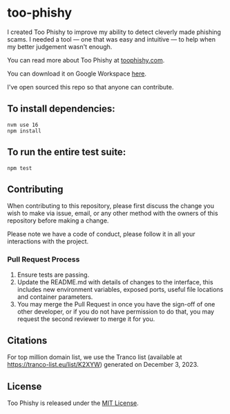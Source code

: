 # too-phishy

I created Too Phishy to improve my ability to detect cleverly made phishing
scams. I needed a tool — one that was easy and intuitive — to help when my
better judgement wasn't enough.

You can read more about Too Phishy at [toophishy.com](https://toophishy.com/). 

You can download it on Google Workspace [here](https://workspace.google.com/marketplace/app/too_phishy/802749066565).

I've open sourced this repo so that anyone can contribute.

## To install dependencies:

```
nvm use 16
npm install
```

## To run the entire test suite:

```
npm test
```

## Contributing

When contributing to this repository, please first discuss the change you wish to make via issue,
email, or any other method with the owners of this repository before making a change.

Please note we have a code of conduct, please follow it in all your interactions with the project.

### Pull Request Process

1. Ensure tests are passing. 
2. Update the README.md with details of changes to the interface, this includes new environment
   variables, exposed ports, useful file locations and container parameters.
3. You may merge the Pull Request in once you have the sign-off of one other developer, or if you
   do not have permission to do that, you may request the second reviewer to merge it for you.

## Citations

For top million domain list, we use the Tranco list (available at 
https://tranco-list.eu/list/K2XYW) generated on December 3, 2023.

## License

Too Phishy is released under the [MIT License](https://opensource.org/licenses/MIT).
